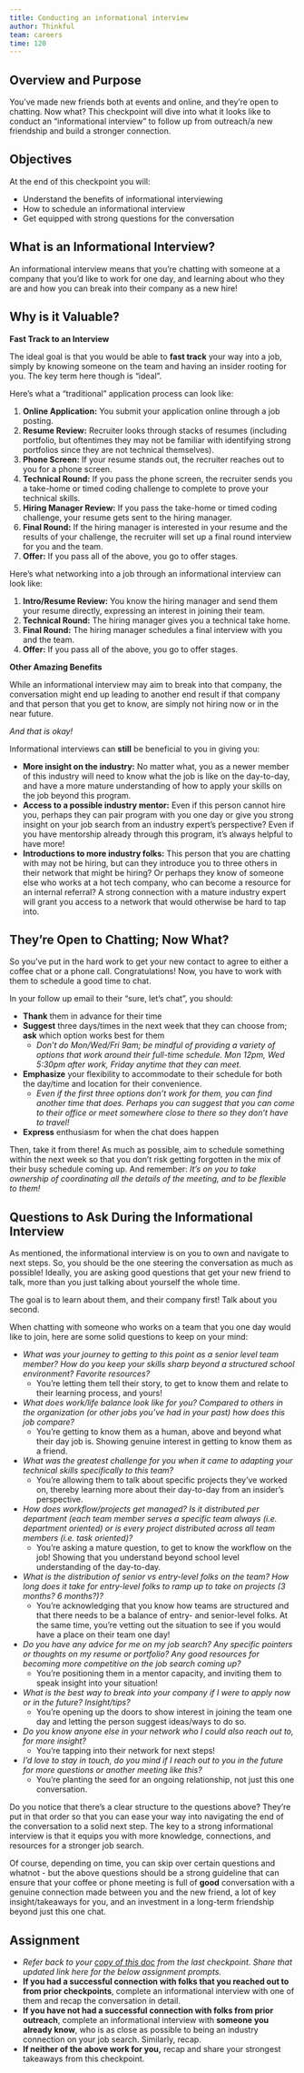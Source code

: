 ```yaml
---
title: Conducting an informational interview
author: Thinkful
team: careers
time: 120
---
```



## Overview and Purpose

You’ve made new friends both at events and online, and they’re open to chatting. Now what? This checkpoint will dive into what it looks like to conduct an “informational interview” to follow up from outreach/a new friendship and build a stronger connection. 

## Objectives

At the end of this checkpoint you will:

- Understand the benefits of informational interviewing
- How to schedule an informational interview
- Get equipped with strong questions for the conversation

## What is an Informational Interview?

An informational interview means that you’re chatting with someone at a company that you’d like to work for one day, and learning about who they are and how you can break into their company as a new hire! 

## Why is it Valuable?

**Fast Track to an Interview**

The ideal goal is that you would be able to **fast track** your way into a job, simply by knowing someone on the team and having an insider rooting for you. The key term here though is “ideal”. 

Here’s what a “traditional” application process can look like: 

1. **Online Application:** You submit your application online through a job posting.
2. **Resume Review:** Recruiter looks through stacks of resumes (including portfolio, but oftentimes they may not be familiar with identifying strong portfolios since they are not technical themselves).
3. **Phone Screen:** If your resume stands out, the recruiter reaches out to you for a phone screen.
4. **Technical Round:** If you pass the phone screen, the recruiter sends you a take-home or timed coding challenge to complete to prove your technical skills. 
5. **Hiring Manager Review:** If you pass the take-home or timed coding challenge, your resume gets sent to the hiring manager.
6. **Final Round:** If the hiring manager is interested in your resume and the results of your challenge, the recruiter will set up a final round interview for you and the team.
7. **Offer:** If you pass all of the above, you go to offer stages. 

Here’s what networking into a job through an informational interview can look like:

1. **Intro/Resume Review:** You know the hiring manager and send them your resume directly, expressing an interest in joining their team.
2. **Technical Round:** The hiring manager gives you a technical take home.
3. **Final Round:** The hiring manager schedules a final interview with you and the team.
4. **Offer:** If you pass all of the above, you go to offer stages. 

**Other Amazing Benefits**

While an informational interview may aim to break into that company, the conversation might end up leading to another end result if that company and that person that you get to know, are simply not hiring now or in the near future. 

*And that is okay!* 

Informational interviews can **still** be beneficial to you in giving you:

- **More insight on the industry:** No matter what, you as a newer member of this industry will need to know what the job is like on the day-to-day, and have a more mature understanding of how to apply your skills on the job beyond this program.
- **Access to a possible industry mentor:** Even if this person cannot hire you, perhaps they can pair program with you one day or give you strong insight on your job search from an industry expert’s perspective? Even if you have mentorship already through this program, it’s always helpful to have more! 
- **Introductions to more industry folks:** This person that you are chatting with may not be hiring, but can they introduce you to three others in their network that might be hiring? Or perhaps they know of someone else who works at a hot tech company, who can become a resource for an internal referral? A strong connection with a mature industry expert will grant you access to a network that would otherwise be hard to tap into. 


## They’re Open to Chatting; Now What?

So you’ve put in the hard work to get your new contact to agree to either a coffee chat or a phone call. Congratulations! Now, you have to work with them to schedule a good time to chat. 

In your follow up email to their “sure, let’s chat”, you should:

- **Thank** them in advance for their time
- **Suggest** three days/times in the next week that they can choose from; **ask** which option works best for them
  - *Don’t do Mon/Wed/Fri 9am; be mindful of providing a variety of options that work around their full-time schedule. Mon 12pm, Wed 5:30pm after work, Friday anytime that they can meet.*
- **Emphasize** your flexibility to accommodate to their schedule for both the day/time and location for their convenience.
  - *Even if the first three options don’t work for them, you can find another time that does. Perhaps you can suggest that you can come to their office or meet somewhere close to there so they don’t have to travel!* 
- **Express** enthusiasm for when the chat does happen

Then, take it from there! As much as possible, aim to schedule something within the next week so that you don’t risk getting forgotten in the mix of their busy schedule coming up. And remember: *It’s on you to take ownership of coordinating all the details of the meeting, and to be flexible to them!* 

## Questions to Ask During the Informational Interview

As mentioned, the informational interview is on you to own and navigate to next steps. So, you should be the one steering the conversation as much as possible! Ideally, you are asking good questions that get your new friend to talk, more than you just talking about yourself the whole time. 

The goal is to learn about them, and their company first! Talk about you second.

When chatting with someone who works on a team that you one day would like to join, here are some solid questions to keep on your mind:


- *What was your journey to getting to this point as a senior level team member? How do you keep your skills sharp beyond a structured school environment? Favorite resources?*
  - You’re letting them tell their story, to get to know them and relate to their learning process, and yours! 
- *What does work/life balance look like for you? Compared to others in the organization (or other jobs you’ve had in your past) how does this job compare?*
  - You’re getting to know them as a human, above and beyond what their day job is. Showing genuine interest in getting to know them as a friend.
- *What was the greatest challenge for you when it came to adapting your technical skills specifically to this team?* 
  - You’re allowing them to talk about specific projects they’ve worked on, thereby learning more about their day-to-day from an insider’s perspective. 
- *How does workflow/projects get managed? Is it distributed per department (each team member serves a specific team always (i.e. department oriented) or is every project distributed across all team members (i.e. task oriented)?*
  - You’re asking a mature question, to get to know the workflow on the job! Showing that you understand beyond school level understanding of the day-to-day. 
- *What is the distribution of senior vs entry-level folks on the team? How long does it take for entry-level folks to ramp up to take on projects (3 months? 6 months?)?*
  - You’re acknowledging that you know how teams are structured and that there needs to be a balance of entry- and senior-level folks. At the same time, you’re vetting out the situation to see if you would have a place on their team one day! 
- *Do you have any advice for me on my job search? Any specific pointers or thoughts on my resume or portfolio? Any good resources for becoming more competitive on the job search coming up?*
  - You’re positioning them in a mentor capacity, and inviting them to speak insight into your situation! 
- *What is the best way to break into your company if I were to apply now or in the future? Insight/tips?*
  - You’re opening up the doors to show interest in joining the team one day and letting the person suggest ideas/ways to do so. 
- *Do you know anyone else in your network who I could also reach out to, for more insight?*
  - You’re tapping into their network for next steps! 
- *I’d love to stay in touch, do you mind if I reach out to you in the future for more questions or another meeting like this?*
  - You’re planting the seed for an ongoing relationship, not just this one conversation. 

Do you notice that there’s a clear structure to the questions above? They’re put in that order so that you can ease your way into navigating the end of the conversation to a solid next step. The key to a strong informational interview is that it equips you with more knowledge, connections, and resources for a stronger job search. 

Of course, depending on time, you can skip over certain questions and whatnot - but the above questions should be a strong guideline that can ensure that your coffee or phone meeting is full of **good** conversation with a genuine connection made between you and the new friend, a lot of key insight/takeaways for you, and an investment in a long-term friendship beyond just this one chat. 


## Assignment

- *Refer back to your [copy of this doc](https://docs.google.com/document/d/1ttV_YA-HOn2B88e7NFXSVTavVCrJIfVC54b7tK8lOEw/copy) from the last checkpoint. Share that updated link here for the below assignment prompts.*
- **If you had a successful connection with folks that you reached out to from prior checkpoints**, complete an informational interview with one of them and recap the conversation in detail.
- **If you have not had a successful connection with folks from prior outreach**, complete an informational interview with **someone you already know**, who is as close as possible to being an industry connection on your job search. Similarly, recap.
- **If neither of the above work for you,** recap and share your strongest takeaways from this checkpoint.
